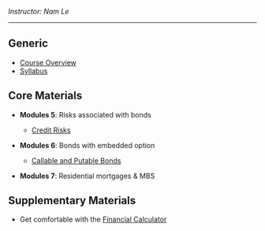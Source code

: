 *Instructor: Nam Le*

---

## Generic
- [Course Overview](syllabus.html)
- [Syllabus](syllabus.html)

## Core Materials
- **Modules 5**: Risks associated with bonds

    - [Credit Risks](credit_risk.html)


- **Modules 6**: Bonds with embedded option

    - [Callable and Putable Bonds](call_put_option.html)


- **Modules 7**: Residential mortgages & MBS

## Supplementary Materials
- Get comfortable with the [Financial Calculator](financial_calculator.html)  


<a id='deterministic-asset-pricing'></a>


<a id='npv'></a>
